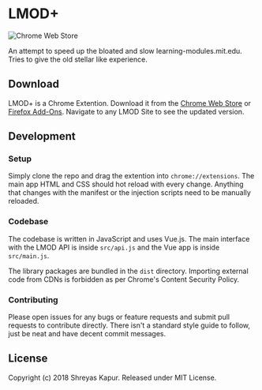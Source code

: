 # LMOD+

![Chrome Web Store](https://img.shields.io/chrome-web-store/users/mgemjihhkimgggkinojhpobdghffddhf?label=weekly%20users&style=flat-square)

An attempt to speed up the bloated and slow learning-modules.mit.edu. Tries to give the old stellar like experience.

## Download

LMOD+ is a Chrome Extention. Download it from the [Chrome Web Store](https://chrome.google.com/webstore/detail/lmod-plus/mgemjihhkimgggkinojhpobdghffddhf/) or [Firefox Add-Ons](https://addons.mozilla.org/en-US/firefox/addon/lmod-plus/). Navigate to any LMOD Site to see the updated version.

## Development

### Setup

Simply clone the repo and drag the extention into `chrome://extensions`. The main app HTML and CSS should hot reload with every change. Anything that changes with the manifest or the injection scripts need to be manually reloaded.

### Codebase

The codebase is written in JavaScript and uses Vue.js. The main interface with the LMOD API is inside `src/api.js` and the Vue app is inside `src/main.js`.

The library packages are bundled in the `dist` directory. Importing external code from CDNs is forbidden as per Chrome's Content Security Policy.

### Contributing

Please open issues for any bugs or feature requests and submit pull requests to contribute directly. There isn't a standard style guide to follow, just be neat and have decent commit messages.

## License

Copyright (c) 2018 Shreyas Kapur. Released under MIT License.
